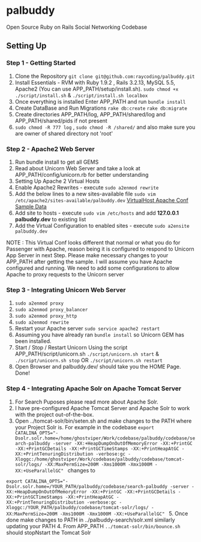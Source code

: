 palbuddy
========

Open Source Ruby on Rails Social Networking Codebase

## Setting Up

### Step 1 - Getting Started
1. Clone the Repository
`git clone git@github.com:raycoding/palbuddy.git`
2. Install Essentials - RVM with Ruby 1.9.2 , Rails 3.2.13, MySQL 5.5, Apache2 (You can use APP_PATH/setup/install.sh). `sudo chmod +x ./script/install.sh` & `./script/install.sh localbox`
3. Once everything is installed Enter APP_PATH and run `bundle install`
4. Create DataBase and Run Migrations `rake db:create` `rake db:migrate`
5. Create directories APP_PATH/log, APP_PATH/shared/log and APP_PATH/shared/pids if not present
6. `sudo chmod -R 777 log`  , `sudo chmod -R /shared/` and also make sure you are owner of shared directory not 'root'

### Step 2 - Apache2 Web Server
1. Run bundle install to get all GEMS 
2. Read about Unicorn Web Server and take a look at APP_PATH/config/unicorn.rb for better understanding
3. Setting Up Apache 2 Virtual Hosts
4. Enable Apache2 Rewrites - execute `sudo a2enmod rewrite`
5. Add the below lines to a new sites-available file `sudo vim /etc/apache2/sites-available/palbuddy.dev`
   [VirtualHost Apache Conf Sample Data](https://gist.github.com/raycoding/5561819)
6. Add site to hosts - execute `sudo vim /etc/hosts` and add **127.0.0.1  palbuddy.dev** to existing list
7. Add the Virtual Configuration to enabled sites - execute `sudo a2ensite palbuddy.dev`

NOTE : This Virtual Conf looks different that normal or what you do for Passenger with Apache, reason being it is configured to respond to Unicorn App Server in next Step. Please make necessary changes to your APP_PATH after getting the sample. I will assume you have Apache configured and running. We need to add some configurations to allow Apache to proxy requests to the Unicorn server

### Step 3 - Integrating Unicorn Web Server
1. `sudo a2enmod proxy`
2. `sudo a2enmod proxy_balancer`
3. `sudo a2enmod proxy_http`
4. `sudo a2enmod rewrite`
5. Restart your Apache server `sudo service apache2 restart`
6. Assuming you have already ran `bundle install` so Unicorn GEM has been installed.
9. Start / Stop / Restart Unicorn Using the script APP_PATH/script/unicorn.sh 
   `./script/unicorn.sh start` & `./script/unicorn.sh stop` OR `./script/unicorn.sh restart`
10. Open Browser and palbuddy.dev/ should take you the HOME Page. Done!

### Step 4 - Integrating Apache Solr on Apache Tomcat Server
1. For Search Puposes please read more about Apache Solr. 
2. I have pre-configured Apache Tomcat Server and Apache Solr to work with the project out-of-the-box.
3. Open ../tomcat-solr/bin/seten.sh and make changes to the PATH where your Project Solr is. 
For example in the codebase `export CATALINA_OPTS="-Dsolr.solr.home=/home/ghostviper/Work/codebase/palbuddy/codebase/search-palbuddy -server -XX:+HeapDumpOnOutOfMemoryError -XX:+PrintGC -XX:+PrintGCDetails -XX:+PrintGCTimeStamps -XX:+PrintHeapAtGC -XX:+PrintTenuringDistribution -verbose:gc -Xloggc:/home/ghostviper/Work/codebase/palbuddy/codebase/tomcat-solr/logs/ -XX:MaxPermSize=200M -Xms1000M -Xmx1000M -XX:+UseParallelGC"
`
changes to 

`export CATALINA_OPTS="-Dsolr.solr.home=/YOUR_PATH/palbuddy/codebase/search-palbuddy -server -XX:+HeapDumpOnOutOfMemoryError -XX:+PrintGC -XX:+PrintGCDetails -XX:+PrintGCTimeStamps -XX:+PrintHeapAtGC -XX:+PrintTenuringDistribution -verbose:gc -Xloggc:/YOUR_PATH/palbuddy/codebase/tomcat-solr/logs/ -XX:MaxPermSize=200M -Xms1000M -Xmx1000M -XX:+UseParallelGC"
`
5. Once done make changes to PATH in ../palbuddy-search/solr.xml similarly updating your PATH
4. From APP_PATH `../tomcat-solr/bin/bounce.sh` should stopNstart the Tomcat Solr

